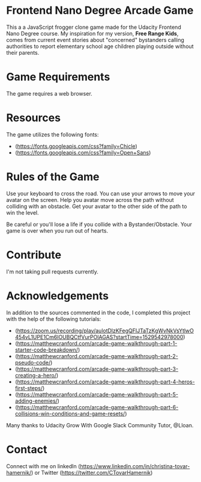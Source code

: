 Frontend Nano Degree Arcade Game
===============================

This a a JavaScript frogger clone game made for the Udacity Frontend Nano Degree course. 
My inspiration for my version, **Free Range Kids**, comes from current event stories about "concerned" bystanders calling authorities to report elementary school age children playing outside without their parents. 

Game Requirements
=================
The game requires a web browser.

Resources
=========
The game utilizes the following fonts:
  * (https://fonts.googleapis.com/css?family=Chicle)
  * (https://fonts.googleapis.com/css?family=Open+Sans)
  
Rules of the Game
=================
Use your keyboard to cross the road. You can use your arrows to move your avatar on the screen. Help you avatar move across the path without colliding with an obstacle. Get your avatar to the other side of the path to win the level.

Be careful or you'll lose a life if you collide with a Bystander/Obstacle. Your game is over when you run out of hearts.

Contribute
==========
I'm not taking pull requests currently.

Acknowledgements
================
In addition to the sources commented in the code, I completed this project with the help of the following tutorials:
  * (https://zoom.us/recording/play/aulotDlzKFegQFIJTaTzKgWvNkVsYtlwO454vL1UPE1Cm6lOUBQCtfVurPOIAGAS?startTime=1529542978000)
  * (https://matthewcranford.com/arcade-game-walkthrough-part-1-starter-code-breakdown/)
  * (https://matthewcranford.com/arcade-game-walkthrough-part-2-pseudo-code/)
  * (https://matthewcranford.com/arcade-game-walkthrough-part-3-creating-a-hero/)
  * (https://matthewcranford.com/arcade-game-walkthrough-part-4-heros-first-steps/)
  * (https://matthewcranford.com/arcade-game-walkthrough-part-5-adding-enemies/)
  * (https://matthewcranford.com/arcade-game-walkthrough-part-6-collisions-win-conditions-and-game-resets/)

Many thanks to Udacity Grow With Google Slack Community Tutor, @Lloan.

Contact
=======
Connect with me on linkedIn (https://www.linkedin.com/in/christina-tovar-hamernik/) or Twitter (https://twitter.com/CTovarHamernik)
